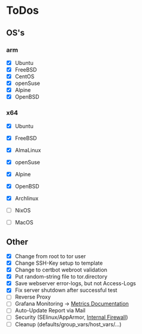# ToDos
## OS's
### arm
- [x] Ubuntu
- [x] FreeBSD
- [x] CentOS
- [x] openSuse
- [x] Alpine
- [x] OpenBSD
### x64
- [x] Ubuntu
- [x] FreeBSD
- [x] AlmaLinux
- [x] openSuse
- [x] Alpine
- [x] OpenBSD
- [x] Archlinux
- [ ] NixOS
- [ ] MacOS


## Other
- [x] Change from root to tor user
- [x] Change SSH-Key setup to template
- [x] Change to certbot webroot validation
- [x] Put random-string file to tor.directory
- [x] Save webserver error-logs, but not Access-Logs
- [x] Fix server shutdown after successful test
- [ ] Reverse Proxy
- [ ] Grafana Monitoring -> [Metrics Documentation](https://support.torproject.org/relay-operators/relay-bridge-overloaded/)
- [ ] Auto-Update Report via Mail
- [ ] Security (SElinux/AppArmor, [Internal Firewall](https://community.torproject.org/relay/setup/post-install/))
- [ ] Cleanup (defaults/group_vars/host_vars/...)